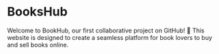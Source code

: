# BooksHub
Welcome to BookHub, our first collaborative project on GitHub! 🎉 This website is designed to create a seamless platform for book lovers to buy and sell books online.  
